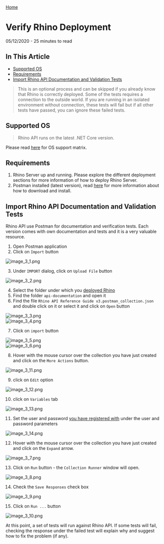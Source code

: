 [Home](../Home.md 'Home')  

# Verify Rhino Deployment
05/12/2020 - 25 minutes to read

## In This Article
* [Supported OS](#supported-os)
* [Requirements](#requirements)
* [Import Rhino API Documentation and Validation Tests](#import-rhino-api-documentation-and-validation-tests)

> This is an optional process and can be skipped if you already know that Rhino is correctly deployed.
> Some of the tests requires a connection to the outside world. If you are running in an isolated environment without connection, these tests will fail but if all other tests have passed, you can ignore these failed tests.

## Supported OS
> Rhino API runs on the latest .NET Core version.  

Please read [here](https://dotnet.microsoft.com/platform/support/policy) for OS support matrix.

## Requirements
1. Rhino Server up and running. Please explore the different deployment sections for more information of how to deploy Rhino Server.
3. Postman installed (latest version), read [here](https://www.postman.com/downloads/) for more information about how to download and install.

## Import Rhino API Documentation and Validation Tests
Rhino API use Postman for documentation and verification tests. Each  version comes with own documentation and tests and it is a very valuable resource.  

1. Open Postman application
2. Click on ```Import``` button  

![image_3_1.png](../../images/image_3_1.png)  

3. Under ```IMPORT``` dialog, click on ```Upload File``` button  

![image_3_2.png](../../images/image_3_2.png) 

4. Select the folder under which you [deployed Rhino](./Deployment.md)
5. Find the folder ```api-documentation``` and open it
6. Find the file ```Rhino API Reference Guide v3.postman_collection.json``` and double click on it or select it and click on ```Open``` button  

![image_3_3.png](../../images/image_3_3.png)  
![image_3_4.png](../../images/image_3_4.png)  

7. Click on ```import``` button  

![image_3_5.png](../../images/image_3_5.png)  
![image_3_6.png](../../images/image_3_6.png)  

8. Hover with the mouse cursor over the collection you have just created and click on the ```More Actions``` button.  

![image_3_11.png](../../images/image_3_11.png)  

9. click on ```Edit``` option  

![image_3_12.png](../../images/image_3_12.png)  

10. click on ```Variables``` tab  

![image_3_13.png](../../images/image_3_13.png)  

11. Set the user and password [you have registered with](./Register) under the user and password parameters  

![image_3_14.png](../../images/image_3_14.png)  

12. Hover with the mouse cursor over the collection you have just created and click on the ```Expand``` arrow.  

![image_3_7.png](../../images/image_3_7.png)  

13. Click on ```Run``` button - the ```Collection Runner``` window will open.  

![image_3_8.png](../../images/image_3_8.png)  

14. Check the ```Save Responses``` check box  

![image_3_9.png](../../images/image_3_9.png)  

15. Click on ```Run ...``` button  

![image_3_10.png](../../images/image_3_10.png)  

At this point, a set of tests will run against Rhino API. If some tests will fail, checking the response under the failed test will explain why and
suggest how to fix the problem (if any).  
